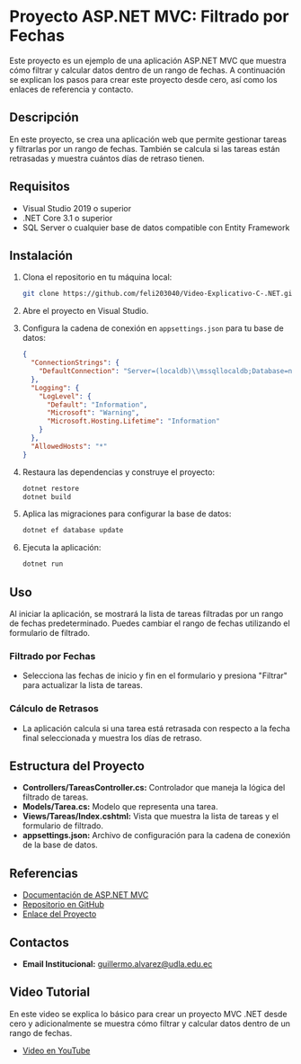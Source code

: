 # Proyecto ASP.NET MVC: Filtrado por Fechas

Este proyecto es un ejemplo de una aplicación ASP.NET MVC que muestra cómo filtrar y calcular datos dentro de un rango de fechas. A continuación se explican los pasos para crear este proyecto desde cero, así como los enlaces de referencia y contacto.

## Descripción

En este proyecto, se crea una aplicación web que permite gestionar tareas y filtrarlas por un rango de fechas. También se calcula si las tareas están retrasadas y muestra cuántos días de retraso tienen.

## Requisitos

- Visual Studio 2019 o superior
- .NET Core 3.1 o superior
- SQL Server o cualquier base de datos compatible con Entity Framework

## Instalación

1. Clona el repositorio en tu máquina local:

    ```sh
    git clone https://github.com/feli203040/Video-Explicativo-C-.NET.git
    ```

2. Abre el proyecto en Visual Studio.

3. Configura la cadena de conexión en `appsettings.json` para tu base de datos:

    ```json
    {
      "ConnectionStrings": {
        "DefaultConnection": "Server=(localdb)\\mssqllocaldb;Database=nombre_de_tu_base_de_datos;Trusted_Connection=True;MultipleActiveResultSets=true"
      },
      "Logging": {
        "LogLevel": {
          "Default": "Information",
          "Microsoft": "Warning",
          "Microsoft.Hosting.Lifetime": "Information"
        }
      },
      "AllowedHosts": "*"
    }
    ```

4. Restaura las dependencias y construye el proyecto:

    ```sh
    dotnet restore
    dotnet build
    ```

5. Aplica las migraciones para configurar la base de datos:

    ```sh
    dotnet ef database update
    ```

6. Ejecuta la aplicación:

    ```sh
    dotnet run
    ```

## Uso

Al iniciar la aplicación, se mostrará la lista de tareas filtradas por un rango de fechas predeterminado. Puedes cambiar el rango de fechas utilizando el formulario de filtrado.

### Filtrado por Fechas

- Selecciona las fechas de inicio y fin en el formulario y presiona "Filtrar" para actualizar la lista de tareas.

### Cálculo de Retrasos

- La aplicación calcula si una tarea está retrasada con respecto a la fecha final seleccionada y muestra los días de retraso.

## Estructura del Proyecto

- **Controllers/TareasController.cs:** Controlador que maneja la lógica del filtrado de tareas.
- **Models/Tarea.cs:** Modelo que representa una tarea.
- **Views/Tareas/Index.cshtml:** Vista que muestra la lista de tareas y el formulario de filtrado.
- **appsettings.json:** Archivo de configuración para la cadena de conexión de la base de datos.

## Referencias

- [Documentación de ASP.NET MVC](https://docs.microsoft.com/en-us/dotnet/framework/)
- [Repositorio en GitHub]([(https://github.com/Guiller438/Mini_Core.git)])
- [Enlace del Proyecto]()

## Contactos

- **Email Institucional:** guillermo.alvarez@udla.edu.ec

## Video Tutorial

En este video se explica lo básico para crear un proyecto MVC .NET desde cero y adicionalmente se muestra cómo filtrar y calcular datos dentro de un rango de fechas.

- [Video en YouTube]()

